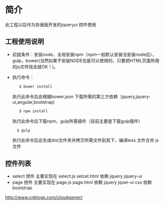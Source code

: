 # 简介
此工程以后作为存储我开发的jqueryui 控件使用
## 工程使用说明
- 前提条件：安装node，全局安装npm（npm一般默认安装当安装node后），gulp，bower(当然如果不安装NODE也是可以使用的，只要把HTML页面所用的js文件找全就OK！)。
- 执行命令：
  
  ```bash
     $ bower install
     ```
     执行此命令后会根据bower.json 下载所需的第三方依赖（jquery,jquery-ui,angular,bootstrap)
  ```bash
     $ npm install
     ```
     执行此命令后下载npm，gulp所需插件（目前主要是下载gulp插件）
   ```bash
     $ gulp
   ```    
     执行此命令后会生成dist文件夹并拷贝所需文件到其下，编译less 文件合并 js 文件

## 控件列表
- select 控件 主要实现在 select.js selcet.html 依赖 jquery jquery-ui 
- page 控件   主要实现在 page.js page.html 依赖 jquery jquer-ui css 依赖 bootstrap

http://www.cnblogs.com/cloudgamer/
